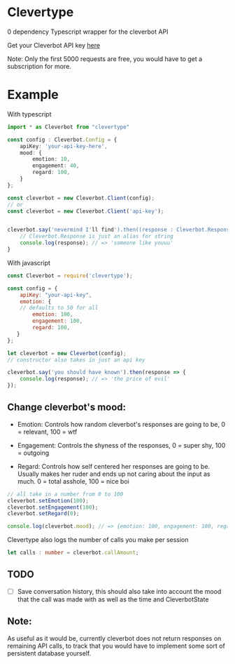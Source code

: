 # Clevertype

0 dependency Typescript wrapper for the cleverbot API

Get your Cleverbot API key [here](https://www.cleverbot.com/api/product/api-5k-free-trial/)

Note: Only the first 5000 requests are free, you would have to get a subscription for more.

# Example

With typescript
```typescript
import * as Cleverbot from "clevertype"

const config : Cleverbot.Config = {
    apiKey: 'your-api-key-here',
    mood: {
        emotion: 10,
        engagement: 40,
        regard: 100,
    }
};

const cleverbot = new Cleverbot.Client(config);
// or 
const cleverbot = new Cleverbot.Client('api-key');


cleverbot.say('nevermind I'll find').then((response : Cleverbot.Response) => {
    // Cleverbot.Response is just an alias for string
    console.log(response); // => 'someone like youuu'
}
```

With javascript
```javascript
const Cleverbot = require('clevertype');

const config = {
    apiKey: "your-api-key",
    emotion: { 
    // defaults to 50 for all
        emotion: 100, 
        engagement: 100,
        regard: 100,
   }
};

let cleverbot = new Cleverbot(config);
// constructor also takes in just an api key

cleverbot.say('you should have known').then(response => {
    console.log(response); // => 'the price of evil'
});
```



## Change cleverbot's mood:

* Emotion: Controls how random cleverbot's responses are going to be, 0 = relevant, 100 = wtf

* Engagement: Controls the shyness of the responses, 0 = super shy, 100 = outgoing

* Regard: Controls how self centered her responses are going to be. Usually makes her ruder and ends up not caring about the input as much. 0 = total asshole, 100 = nice boi


```typescript
// all take in a number from 0 to 100
cleverbot.setEmotion(100); 
cleverbot.setEngagement(100);
cleverbot.setRegard(0);

console.log(cleverbot.mood); // => {emotion: 100, engagement: 100, regard: 0}

```

Clevertype also logs the number of calls you make per session
```typescript
let calls : number = cleverbot.callAmount;
```

## TODO
- [ ] Save conversation history, this should also take into account the mood that the call was made with as well as the time and CleverbotState
## Note:
As useful as it would be, currently cleverbot does not return responses on remaining API calls, to track that you would have to implement some sort of persistent database yourself.
